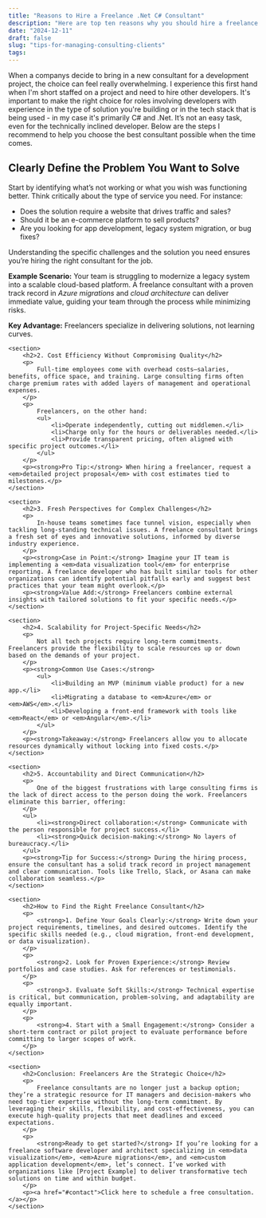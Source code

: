 ```yaml
---
title: "Reasons to Hire a Freelance .Net C# Consultant"
description: "Here are top ten reasons why you should hire a freelance .Net C# developer for your next project."
date: "2024-12-11"
draft: false
slug: "tips-for-managing-consulting-clients"
tags:
---
```


 <section>
    <p>
    When a companys decide to bring in a new consultant for a development project, the choice can feel really overwhelming. I experience this first hand when I'm short staffed on a project and need to hire other developers. It's important to make the right choice for roles involving developers with experience in the type of solution you're building or in the tech stack that is being used - in my case it's primarily C# and .Net. It’s not an easy task, even for the technically inclined developer. Below are the steps I recommend to help you choose the best consultant possible when the time comes.
    </p>
</section>
    <section>
        <h2>Clearly Define the Problem You Want to Solve</h2>
        <p>
            Start by identifying what’s not working or what you wish was functioning better. Think critically about the type of service you need. For instance:
            <ul>
                <li>Does the solution require a website that drives traffic and sales?</li>
                <li>Should it be an e-commerce platform to sell products?</li>
                <li>Are you looking for app development, legacy system migration, or bug fixes?</li>
            </ul>
            Understanding the specific challenges and the solution you need ensures you’re hiring the right consultant for the job.
        </p>
        <p><strong>Example Scenario:</strong> Your team is struggling to modernize a legacy system into a scalable cloud-based platform. A freelance consultant with a proven track record in <em>Azure migrations</em> and <em>cloud architecture</em> can deliver immediate value, guiding your team through the process while minimizing risks.</p>
        <p><strong>Key Advantage:</strong> Freelancers specialize in delivering solutions, not learning curves.</p>
    </section>

    <section>
        <h2>2. Cost Efficiency Without Compromising Quality</h2>
        <p>
            Full-time employees come with overhead costs—salaries, benefits, office space, and training. Large consulting firms often charge premium rates with added layers of management and operational expenses.
        </p>
        <p>
            Freelancers, on the other hand:
            <ul>
                <li>Operate independently, cutting out middlemen.</li>
                <li>Charge only for the hours or deliverables needed.</li>
                <li>Provide transparent pricing, often aligned with specific project outcomes.</li>
            </ul>
        </p>
        <p><strong>Pro Tip:</strong> When hiring a freelancer, request a <em>detailed project proposal</em> with cost estimates tied to milestones.</p>
    </section>

    <section>
        <h2>3. Fresh Perspectives for Complex Challenges</h2>
        <p>
            In-house teams sometimes face tunnel vision, especially when tackling long-standing technical issues. A freelance consultant brings a fresh set of eyes and innovative solutions, informed by diverse industry experience.
        </p>
        <p><strong>Case in Point:</strong> Imagine your IT team is implementing a <em>data visualization tool</em> for enterprise reporting. A freelance developer who has built similar tools for other organizations can identify potential pitfalls early and suggest best practices that your team might overlook.</p>
        <p><strong>Value Add:</strong> Freelancers combine external insights with tailored solutions to fit your specific needs.</p>
    </section>

    <section>
        <h2>4. Scalability for Project-Specific Needs</h2>
        <p>
            Not all tech projects require long-term commitments. Freelancers provide the flexibility to scale resources up or down based on the demands of your project.
        </p>
        <p><strong>Common Use Cases:</strong>
            <ul>
                <li>Building an MVP (minimum viable product) for a new app.</li>
                <li>Migrating a database to <em>Azure</em> or <em>AWS</em>.</li>
                <li>Developing a front-end framework with tools like <em>React</em> or <em>Angular</em>.</li>
            </ul>
        </p>
        <p><strong>Takeaway:</strong> Freelancers allow you to allocate resources dynamically without locking into fixed costs.</p>
    </section>

    <section>
        <h2>5. Accountability and Direct Communication</h2>
        <p>
            One of the biggest frustrations with large consulting firms is the lack of direct access to the person doing the work. Freelancers eliminate this barrier, offering:
        </p>
        <ul>
            <li><strong>Direct collaboration:</strong> Communicate with the person responsible for project success.</li>
            <li><strong>Quick decision-making:</strong> No layers of bureaucracy.</li>
        </ul>
        <p><strong>Tip for Success:</strong> During the hiring process, ensure the consultant has a solid track record in project management and clear communication. Tools like Trello, Slack, or Asana can make collaboration seamless.</p>
    </section>

    <section>
        <h2>How to Find the Right Freelance Consultant</h2>
        <p>
            <strong>1. Define Your Goals Clearly:</strong> Write down your project requirements, timelines, and desired outcomes. Identify the specific skills needed (e.g., cloud migration, front-end development, or data visualization).
        </p>
        <p>
            <strong>2. Look for Proven Experience:</strong> Review portfolios and case studies. Ask for references or testimonials.
        </p>
        <p>
            <strong>3. Evaluate Soft Skills:</strong> Technical expertise is critical, but communication, problem-solving, and adaptability are equally important.
        </p>
        <p>
            <strong>4. Start with a Small Engagement:</strong> Consider a short-term contract or pilot project to evaluate performance before committing to larger scopes of work.
        </p>
    </section>

    <section>
        <h2>Conclusion: Freelancers Are the Strategic Choice</h2>
        <p>
            Freelance consultants are no longer just a backup option; they’re a strategic resource for IT managers and decision-makers who need top-tier expertise without the long-term commitment. By leveraging their skills, flexibility, and cost-effectiveness, you can execute high-quality projects that meet deadlines and exceed expectations.
        </p>
        <p>
            <strong>Ready to get started?</strong> If you’re looking for a freelance software developer and architect specializing in <em>data visualization</em>, <em>Azure migrations</em>, and <em>custom application development</em>, let’s connect. I’ve worked with organizations like [Project Example] to deliver transformative tech solutions on time and within budget.
        </p>
        <p><a href="#contact">Click here to schedule a free consultation.</a></p>
    </section>
